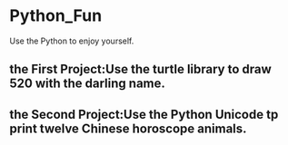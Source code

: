 # Python_Fun
Use the Python to enjoy yourself.

## the First Project:Use the turtle library to draw 520 with the darling name. 
## the Second Project:Use the Python Unicode tp print twelve Chinese horoscope animals. 
